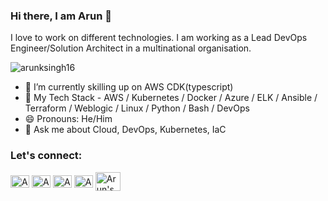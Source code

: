 ### Hi there,  I am Arun 👋
I love to work on different technologies. I am working as a Lead DevOps Engineer/Solution Architect in a multinational organisation. 

<p align="left"> <img src="https://komarev.com/ghpvc/?username=arunksingh16&label=Views&color=blue&style=plastic" alt="arunksingh16" /> </p>

- 🔭 I’m currently skilling up on AWS CDK(typescript) 
- 🌱 My Tech Stack - AWS / Kubernetes / Docker / Azure / ELK / Ansible / Terraform / Weblogic / Linux / Python / Bash / DevOps
- 😄 Pronouns: He/Him
- 💬 Ask me about Cloud, DevOps, Kubernetes, IaC

### Let's connect:

<p align="left">
<a href="https://twitter.com/arun16" target="blank"><img align="center" src="https://cdn.jsdelivr.net/npm/simple-icons@3.0.1/icons/twitter.svg" alt="Arun's Twitter" height="20" width="30" /></a>
<a href="https://linkedin.com/in/arunksingh16" target="blank"><img align="center" src="https://cdn.jsdelivr.net/npm/simple-icons@3.0.1/icons/linkedin.svg" alt="Arun's LinkedIn" height="20" width="30" /></a>
<a href="https://stackoverflow.com/users/17016596/arun" target="blank"><img align="center" src="https://cdn.jsdelivr.net/npm/simple-icons@3.0.1/icons/stackoverflow.svg" alt="Arun's StackOverflow" height="20" width="30" /></a>
<a href="https://medium.com/@arunksingh16" target="blank"><img align="center" src="https://cdn.jsdelivr.net/npm/simple-icons@3.0.1/icons/medium.svg" alt="Arun's Medium" height="20" width="30" /></a>
<a href="https://dev.to/arunksingh16" target="blank"><img align="center" src="https://cdn.jsdelivr.net/npm/simple-icons@3.0.1/icons/dev-dot-to.svg" alt="Arun's Dev.to" height="30" width="40" /></a>
</p>


<!--
**arunksingh16/arunksingh16** is a ✨ _special_ ✨ repository because its `README.md` (this file) appears on your GitHub profile.


Here are some ideas to get you started:

- 🔭 I’m currently working on ...
- 🌱 I’m currently learning ...
- 👯 I’m looking to collaborate on ...
- 🤔 I’m looking for help with ...
- 💬 Ask me about ...
- 📫 How to reach me: ...
- 😄 Pronouns: ...
- ⚡ Fun fact: ...
-->
